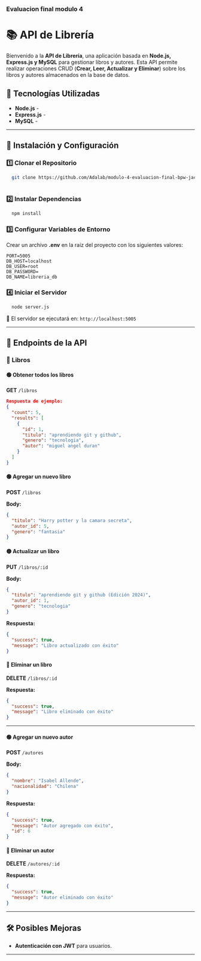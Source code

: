 ### Evaluacion final modulo 4

# 📚 API de Librería

Bienvenido a la **API de Librería**, una aplicación basada en **Node.js, Express.js y MySQL** para gestionar libros y autores. Esta API permite realizar operaciones CRUD (**Crear, Leer, Actualizar y Eliminar**) sobre los libros y autores almacenados en la base de datos.

## 🚀 Tecnologías Utilizadas

- **Node.js** - 
- **Express.js** -
- **MySQL** - 

---

## 🔧 Instalación y Configuración

### 1️⃣ **Clonar el Repositorio**

```bash
  git clone https://github.com/Adalab/modulo-4-evaluacion-final-bpw-jacquelinlopez.git
 
```

### 2️⃣ **Instalar Dependencias**

```bash
  npm install
```

### 3️⃣ **Configurar Variables de Entorno**

Crear un archivo **.env** en la raíz del proyecto con los siguientes valores:

```
PORT=5005
DB_HOST=localhost
DB_USER=root
DB_PASSWORD=
DB_NAME=libreria_db
```

### 4️⃣ **Iniciar el Servidor**

```bash
  node server.js
```

📌 El servidor se ejecutará en: `http://localhost:5005`

---

## 📌 Endpoints de la API

### 📖 **Libros**

#### 🟢 Obtener todos los libros

**GET** `/libros`

```json
Respuesta de ejemplo:
{
  "count": 5,
  "results": [
    {
      "id": 1,
      "titulo": "aprendiendo git y github",
      "genero": "tecnologia",
      "autor": "miguel angel duran"
    }
  ]
}
```



#### 🟢 Agregar un nuevo libro

**POST** `/libros`

**Body:**

```json
{
  "titulo": "Harry potter y la camara secreta",
  "autor_id": 5,
  "genero": "fantasia"
}
```


#### 🟡 Actualizar un libro

**PUT** `/libros/:id`

**Body:**

```json
{
  "titulo": "aprendiendo git y github (Edición 2024)",
  "autor_id": 1,
  "genero": "tecnologia"
}
```

**Respuesta:**

```json
{
  "success": true,
  "message": "Libro actualizado con éxito"
}
```

#### 🔴 Eliminar un libro

**DELETE** `/libros/:id`

**Respuesta:**

```json
{
  "success": true,
  "message": "Libro eliminado con éxito"
}
```

---



#### 🟢 Agregar un nuevo autor

**POST** `/autores`

**Body:**

```json
{
  "nombre": "Isabel Allende",
  "nacionalidad": "Chilena"
}
```

**Respuesta:**

```json
{
  "success": true,
  "message": "Autor agregado con éxito",
  "id": 6
}
```

#### 🔴 Eliminar un autor

**DELETE** `/autores/:id`

**Respuesta:**

```json
{
  "success": true,
  "message": "Autor eliminado con éxito"
}
```

---

## 🛠 Posibles Mejoras

- **Autenticación con JWT** para usuarios.

---



